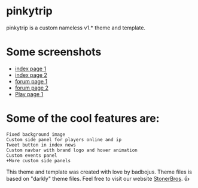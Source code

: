 # pinkytrip
pinkytrip is a custom nameless v1.* theme and template.

# Some screenshots
* [index page 1](https://i.gyazo.com/ee7510fcc27437da2d5309a6e41392ee.png)
* [index page 2](https://i.gyazo.com/a98c64b424e7e3828026f39f72a6737c.png)
* [forum page 1](https://i.gyazo.com/71d8dcdb51dd35c18dcdd4d5db53a932.png)
* [forum page 2](https://i.gyazo.com/428dfc2566821f52a31cc9add786a5e4.png)
* [Play page 1](https://i.gyazo.com/49f91002a7e56003062000d23bef82f4.png)


# Some of the cool features are:
```
Fixed background image
Custom side panel for players online and ip
Tweet button in index news 
Custom navbar with brand logo and hover animation
Custom events panel
+More custom side panels
```

This theme and template was created with love by badbojus. Theme files is based on "darkly" theme files. Feel free to visit our website [StonerBros](https://stonerbros.org). :+1:
